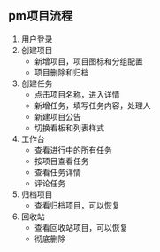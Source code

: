 ## pm项目流程

1. 用户登录
2. 创建项目
   - 新增项目，项目图标和分组配置
   - 项目删除和归档
3. 创建任务
   - 点击项目名称，进入详情
   - 新增任务，填写任务内容，处理人
   - 新建项目公告
   - 切换看板和列表样式
4. 工作台
   - 查看进行中的所有任务
   - 按项目查看任务
   - 查看任务详情
   - 评论任务
5. 归档项目
   - 查看归档项目，可以恢复
6. 回收站
   - 查看回收站项目，可以恢复
   - 彻底删除